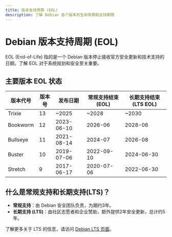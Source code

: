 ```yaml
---
title: 版本支持周期 (EOL)
description: 了解 Debian 各个版本的生命周期和支持期限
---
```


# Debian 版本支持周期 (EOL)

EOL (End-of-Life) 指的是一个 Debian 版本停止接收官方安全更新和技术支持的日期。了解 EOL 对于系统规划和安全至关重要。

## 主要版本 EOL 状态

| 版本代号 | 版本号 | 发布日期 | 常规支持结束 (EOL) | 长期支持结束 (LTS EOL) |
|---|---|---|---|---|
| Trixie | 13 | ~2025 | ~2028 | ~2030 |
| Bookworm | 12 | 2023-06-10 | 2026-06 | 2028-06 |
| Bullseye | 11 | 2021-08-14 | 2024-07 | 2026-08 |
| Buster | 10 | 2019-07-06 | 2022-09-10 | 2024-06-30 |
| Stretch | 9 | 2017-06-17 | 2020-07-06 | 2022-06-30 |

## 什么是常规支持和长期支持(LTS)？

- **常规支持**：由 Debian 安全团队负责，为期约3年。
- **长期支持 (LTS)**：由社区志愿者和企业赞助，额外提供2年安全更新，总计约5年。

了解更多关于 LTS 的信息，请访问 [Debian LTS 页面](https://wiki.debian.org/LTS)。 